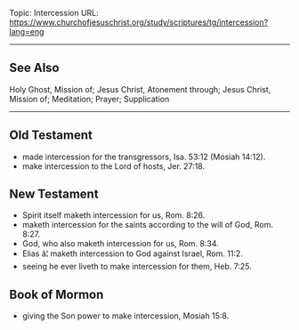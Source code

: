 Topic: Intercession
URL: https://www.churchofjesuschrist.org/study/scriptures/tg/intercession?lang=eng

---

## See Also

Holy Ghost, Mission of; Jesus Christ, Atonement through; Jesus Christ, Mission of; Meditation; Prayer; Supplication

---

## Old Testament

- made intercession for the transgressors, Isa. 53:12 (Mosiah 14:12).
- make intercession to the Lord of hosts, Jer. 27:18.

## New Testament

- Spirit itself maketh intercession for us, Rom. 8:26.
- maketh intercession for the saints according to the will of God, Rom. 8:27.
- God, who also maketh intercession for us, Rom. 8:34.
- Elias â¦ maketh intercession to God against Israel, Rom. 11:2.
- seeing he ever liveth to make intercession for them, Heb. 7:25.

## Book of Mormon

- giving the Son power to make intercession, Mosiah 15:8.

